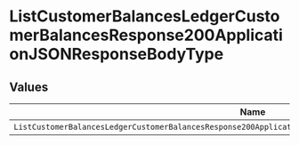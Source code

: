 # ListCustomerBalancesLedgerCustomerBalancesResponse200ApplicationJSONResponseBodyType


## Values

| Name                                                                                                        | Value                                                                                                       |
| ----------------------------------------------------------------------------------------------------------- | ----------------------------------------------------------------------------------------------------------- |
| `ListCustomerBalancesLedgerCustomerBalancesResponse200ApplicationJSONResponseBodyTypePrepaidCommitCredited` | PREPAID_COMMIT_CREDITED                                                                                     |